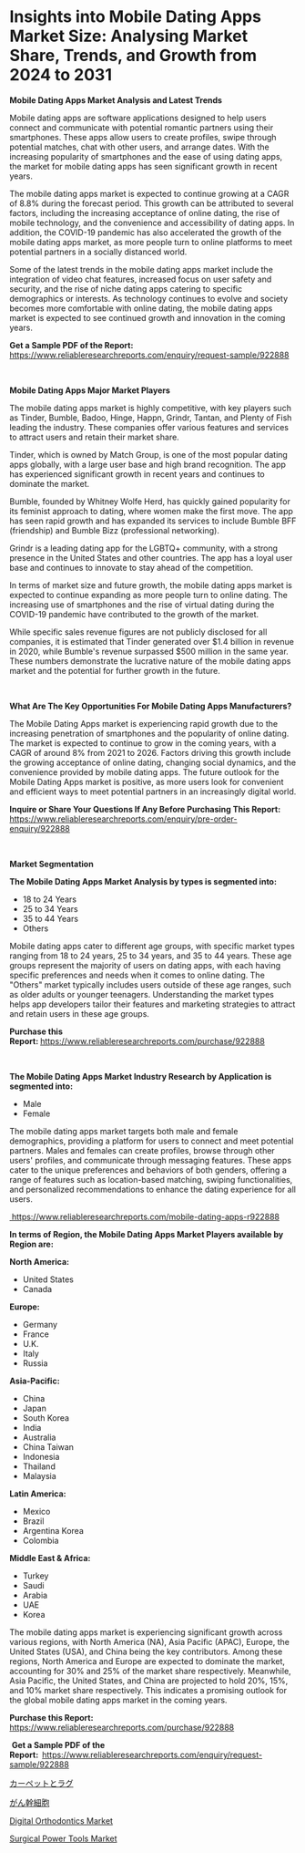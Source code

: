 <p><h1>Insights into Mobile Dating Apps Market Size: Analysing Market Share, Trends, and Growth from 2024 to 2031</h1></p><p><strong>Mobile Dating Apps Market Analysis and Latest Trends</strong></p>
<p><p>Mobile dating apps are software applications designed to help users connect and communicate with potential romantic partners using their smartphones. These apps allow users to create profiles, swipe through potential matches, chat with other users, and arrange dates. With the increasing popularity of smartphones and the ease of using dating apps, the market for mobile dating apps has seen significant growth in recent years.</p><p>The mobile dating apps market is expected to continue growing at a CAGR of 8.8% during the forecast period. This growth can be attributed to several factors, including the increasing acceptance of online dating, the rise of mobile technology, and the convenience and accessibility of dating apps. In addition, the COVID-19 pandemic has also accelerated the growth of the mobile dating apps market, as more people turn to online platforms to meet potential partners in a socially distanced world.</p><p>Some of the latest trends in the mobile dating apps market include the integration of video chat features, increased focus on user safety and security, and the rise of niche dating apps catering to specific demographics or interests. As technology continues to evolve and society becomes more comfortable with online dating, the mobile dating apps market is expected to see continued growth and innovation in the coming years.</p></p>
<p><strong>Get a Sample PDF of the Report:&nbsp;</strong> <a href="https://www.reliableresearchreports.com/enquiry/request-sample/922888">https://www.reliableresearchreports.com/enquiry/request-sample/922888</a></p>
<p>&nbsp;</p>
<p><strong>Mobile Dating Apps Major Market Players</strong></p>
<p><p>The mobile dating apps market is highly competitive, with key players such as Tinder, Bumble, Badoo, Hinge, Happn, Grindr, Tantan, and Plenty of Fish leading the industry. These companies offer various features and services to attract users and retain their market share.</p><p>Tinder, which is owned by Match Group, is one of the most popular dating apps globally, with a large user base and high brand recognition. The app has experienced significant growth in recent years and continues to dominate the market.</p><p>Bumble, founded by Whitney Wolfe Herd, has quickly gained popularity for its feminist approach to dating, where women make the first move. The app has seen rapid growth and has expanded its services to include Bumble BFF (friendship) and Bumble Bizz (professional networking).</p><p>Grindr is a leading dating app for the LGBTQ+ community, with a strong presence in the United States and other countries. The app has a loyal user base and continues to innovate to stay ahead of the competition.</p><p>In terms of market size and future growth, the mobile dating apps market is expected to continue expanding as more people turn to online dating. The increasing use of smartphones and the rise of virtual dating during the COVID-19 pandemic have contributed to the growth of the market.</p><p>While specific sales revenue figures are not publicly disclosed for all companies, it is estimated that Tinder generated over $1.4 billion in revenue in 2020, while Bumble's revenue surpassed $500 million in the same year. These numbers demonstrate the lucrative nature of the mobile dating apps market and the potential for further growth in the future.</p></p>
<p>&nbsp;</p>
<p><strong>What Are The Key Opportunities For Mobile Dating Apps Manufacturers?</strong></p>
<p><p>The Mobile Dating Apps market is experiencing rapid growth due to the increasing penetration of smartphones and the popularity of online dating. The market is expected to continue to grow in the coming years, with a CAGR of around 8% from 2021 to 2026. Factors driving this growth include the growing acceptance of online dating, changing social dynamics, and the convenience provided by mobile dating apps. The future outlook for the Mobile Dating Apps market is positive, as more users look for convenient and efficient ways to meet potential partners in an increasingly digital world.</p></p>
<p><strong>Inquire or Share Your Questions If Any Before Purchasing This Report:</strong> <a href="https://www.reliableresearchreports.com/enquiry/pre-order-enquiry/922888">https://www.reliableresearchreports.com/enquiry/pre-order-enquiry/922888</a></p>
<p>&nbsp;</p>
<p><strong>Market Segmentation</strong></p>
<p><strong>The Mobile Dating Apps Market Analysis by types is segmented into:</strong></p>
<p><ul><li>18 to 24 Years</li><li>25 to 34 Years</li><li>35 to 44 Years</li><li>Others</li></ul></p>
<p><p>Mobile dating apps cater to different age groups, with specific market types ranging from 18 to 24 years, 25 to 34 years, and 35 to 44 years. These age groups represent the majority of users on dating apps, with each having specific preferences and needs when it comes to online dating. The "Others" market typically includes users outside of these age ranges, such as older adults or younger teenagers. Understanding the market types helps app developers tailor their features and marketing strategies to attract and retain users in these age groups.</p></p>
<p><strong>Purchase this Report:&nbsp;</strong><a href="https://www.reliableresearchreports.com/purchase/922888">https://www.reliableresearchreports.com/purchase/922888</a></p>
<p>&nbsp;</p>
<p><strong>The Mobile Dating Apps Market Industry Research by Application is segmented into:</strong></p>
<p><ul><li>Male</li><li>Female</li></ul></p>
<p><p>The mobile dating apps market targets both male and female demographics, providing a platform for users to connect and meet potential partners. Males and females can create profiles, browse through other users' profiles, and communicate through messaging features. These apps cater to the unique preferences and behaviors of both genders, offering a range of features such as location-based matching, swiping functionalities, and personalized recommendations to enhance the dating experience for all users.</p></p>
<p><a href="https://www.reliableresearchreports.com/mobile-dating-apps-r922888">&nbsp;https://www.reliableresearchreports.com/mobile-dating-apps-r922888</a></p>
<p><strong>In terms of Region, the Mobile Dating Apps Market Players available by Region are:</strong></p>
<p>
    <p> <strong> North America: </strong>
        <ul>
            <li>United States</li>
            <li>Canada</li>
        </ul>
        </p> 
    <p> <strong> Europe: </strong>
        <ul>
            <li>Germany</li>
            <li>France</li>
            <li>U.K.</li>
            <li>Italy</li>
            <li>Russia</li>
        </ul>
        </p> 
    <p> <strong> Asia-Pacific: </strong>
        <ul>
            <li>China</li>
            <li>Japan</li>
            <li>South Korea</li>
            <li>India</li>
            <li>Australia</li>
            <li>China Taiwan</li>
            <li>Indonesia</li>
            <li>Thailand</li>
            <li>Malaysia</li>
        </ul>
        </p> 
    <p> <strong> Latin America: </strong>
        <ul>
            <li>Mexico</li>
            <li>Brazil</li>
            <li>Argentina Korea</li>
            <li>Colombia</li>
        </ul>
        </p> 
    <p> <strong> Middle East & Africa: </strong>
        <ul>
            <li>Turkey</li>
            <li>Saudi</li>
            <li>Arabia</li>
            <li>UAE</li>
            <li>Korea</li>
        </ul>
    </p>
    </p>
<p><p>The mobile dating apps market is experiencing significant growth across various regions, with North America (NA), Asia Pacific (APAC), Europe, the United States (USA), and China being the key contributors. Among these regions, North America and Europe are expected to dominate the market, accounting for 30% and 25% of the market share respectively. Meanwhile, Asia Pacific, the United States, and China are projected to hold 20%, 15%, and 10% market share respectively. This indicates a promising outlook for the global mobile dating apps market in the coming years.</p></p>
<p><strong>Purchase this Report: </strong><a href="https://www.reliableresearchreports.com/purchase/922888">https://www.reliableresearchreports.com/purchase/922888</a></p>
<p>&nbsp;<strong>Get a Sample PDF of the Report:&nbsp;&nbsp;</strong><a href="https://www.reliableresearchreports.com/enquiry/request-sample/922888">https://www.reliableresearchreports.com/enquiry/request-sample/922888</a></p>
<p><strong></strong></p>
<p><p><a href="https://github.com/avwofrml53535/Market-Research-Report-List-3/blob/main/2827474174014.md">カーペットとラグ</a></p><p><a href="https://github.com/JanickJohns/Market-Research-Report-List-1/blob/main/2987134174013.md">がん幹細胞</a></p><p><a href="https://github.com/edytherolanlouisejk1miz0wig/Market-Research-Report-List-3/blob/main/digital-orthodontics-market.md">Digital Orthodontics Market</a></p><p><a href="https://github.com/peachesmcdowel1/Market-Research-Report-List-3/blob/main/surgical-power-tools-market.md">Surgical Power Tools Market</a></p></p>